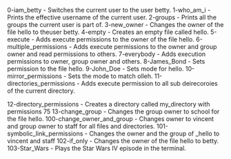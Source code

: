 0-iam_betty - Switches the current user to the user betty.
1-who_am_i -Prints the effective username of the current user.
2-groups - Prints all the groups the current user is part of.
3-new_owner - Changes the owner of the file hello to theuser betty.
4-empty - Creates an empty file called hello.
5-execute - Adds execute permissions to the owner of the file hello.
6-multiple_permissions - Adds execute permissions to the owner and group owner and read permissions to others.
7-everybody - Adds execution permissions to owner, group owner and others.
8-James_Bond - Sets permission to the file hello.
9-John_Doe - Sets mode for hello.
10-mirror_permissions - Sets the mode to match olleh.
11-directories_permissions - Adds execute permission to all sub deirecoroies of the current directory.

12-directory_permissions - Creates a directory called my_directory with permissions 75
13-change_group - Changes the group owner to school for the file hello.
100-change_owner_and_group - Changes owner to vincent and group owner to staff for all files and directories.
101-symbolic_link_permissions - Changes the owner and the group of _hello to vincent and staff
102-if_only - Changes the owner of the file hello to betty.
103-Star_Wars - Plays the Star Wars IV episode in the terminal.
